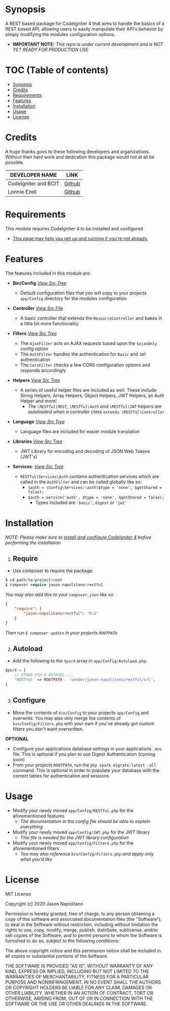 # Synopsis
A REST based package for CodeIgniter 4 that aims to handle the basics of a REST based API, allowing users to easily 
manipulate their API's behavior by simply modifying the modules configuration options.
 - **IMPORTANT NOTE:** _This repo is under current development and is NOT YET READY FOR PRODUCTION USE_

# TOC (Table of contents) 
 - [Synopsis](#synopsis)
 - [Credits](#credits)
 - [Requirements](#requirements)
 - [Features](#features)
 - [Installation](#installation)
 - [Usage](#usage)
 - [License](#license)

# Credits
A huge thanks goes to these following developers and organizations. Without their hard work and dedication this package would not at all be possible.

|    DEVELOPER NAME    |                   LINK                    |
|----------------------|-------------------------------------------|
| CodeIgniter and BCIT | [Github](https://github.com/codeigniter4) |
|     Lonnie Ezell     | [Github](https://github.com/lonnieezell)  |

# Requirements
This module requires CodeIgniter 4 to be installed and configured
   - [This page may help you get up and running if you're not already.](https://codeigniter4.github.io/userguide/installation/index.html)

# Features
The features included in this module are:  

 - **Bin/Config** _[View Src Tree](https://github.com/jason-napolitano/RESTful/tree/master/bin/Config)_
   - Default configuration files that you will copy to your projects `app/Config` directory for the modules
   configuration
 - **Controller** _[View Src File](https://github.com/jason-napolitano/RESTful/blob/master/src/Controller.php)_
   - A basic controller that extends the `ResourceController` and bakes in a little bit more
   functionality
   
 - **Filters** _[View Src Tree](https://github.com/jason-napolitano/RESTful/tree/master/src/Filters)_
   - The `AjaxFilter` acts on AJAX requests based upon the `$ajaxOnly` config 
   option
   - The `AuthFilter` handles the authentication for `Basic` and `JWT` authentication
   - The `CorsFilter` checks a few CORS configuration options and responds accordingly
  
 - **Helpers** _[View Src Tree](https://github.com/jason-napolitano/RESTful/tree/master/src/Helpers)_
   - A series of useful helper files are included as well. These include String Helpers, Array Helpers, Object Helpers, JWT Helpers, an 
   Auth Helper and more!
     - _The `\RESTful\REST`, `\RESTful\Auth` and `\RESTful\JWT` helpers are autoloaded when a controller class_ `extends \RESTful\Controller`  
       
  - **Language** _[View Src Tree](https://github.com/jason-napolitano/RESTful/tree/master/src/Language)_
    - Language files are included for easier module translation
  
 - **Libraries** _[View Src Tree](https://github.com/jason-napolitano/RESTful/tree/master/src/Libraries)_
   - JWT Library for encoding and decoding of JSON Web Tokens (JWT's)
     
 - **Services**: _[View Src Tree](https://github.com/jason-napolitano/RESTful/tree/master/src/Services)_
   - `RESTful\Services\Auth` contains authentication services which are called in the `AuthFilter` and can be called globally like so:
      - `$auth = \Config\Services::auth($type = 'none', $getShared = false); ` 
      - `$auth = service('auth', $type = 'none', $getShared = false); `
        - Types included are `'basic'`, `digest` or `'jwt'`
    
# Installation
_NOTE: Please make sure to [install and configure CodeIgniter 4](#requirements) before performing the installation_

 1. ## Require
 - Use composer to require the package:
 ```php
$ cd path/to/project/root
$ composer require jason-napolitano/restful
```
_You may also add this to your `composer.json` like so:_
```json
{
    "require": {
        "jason-napolitano/restful": "0.5"
    }
}
```
_Then run `$ composer update` in your projects `ROOTPATH`_

 2. ## Autoload
 - Add the following to the `$psr4` array in `app/Config/Autoload.php`:
```php
$psr4 = [
    // OTHER PSR-4 ENTRIES ...
    'RESTful' => ROOTPATH . 'vendor/jason-napolitano/restful/src',
]
```

 3. ## Configure
 - Move the contents of `bin/Config` to your projects `app/Config` and overwrite. You may also only merge the contents of `bin/Config/Filters.php` with your own if you've already got custom filters you don't want overwritten.
 
**OPTIONAL** 
 - Configure your applications database settings in your applications `.env` file. This is optional if you plan to use Digest Authentication (coming soon)
 - From your projects `ROOTPATH`, run the `php spark migrate:latest -all` command. This is optional in order to populate your database with the correct tables for authentication and sessions.

# Usage
 - Modify your newly moved `app/Config/RESTful.php` for the aforementioned features
   - _The documentation in the config file should be able to explain everything_
 - Modify your newly moved `app/Config/JWT.php` for the JWT library
   - _This file is needed for the JWT library configuration_
 - Modify your newly moved `app/Config/Filters.php` for the aforementioned filters
   - _You may also reference `bin/Config/Filters.php` and apply only what you'd like_

# License
MIT License

Copyright (c) 2020 Jason Napolitano

Permission is hereby granted, free of charge, to any person obtaining a copy
of this software and associated documentation files (the "Software"), to deal
in the Software without restriction, including without limitation the rights
to use, copy, modify, merge, publish, distribute, sublicense, and/or sell
copies of the Software, and to permit persons to whom the Software is
furnished to do so, subject to the following conditions:

The above copyright notice and this permission notice shall be included in all
copies or substantial portions of the Software.

THE SOFTWARE IS PROVIDED "AS IS", WITHOUT WARRANTY OF ANY KIND, EXPRESS OR
IMPLIED, INCLUDING BUT NOT LIMITED TO THE WARRANTIES OF MERCHANTABILITY,
FITNESS FOR A PARTICULAR PURPOSE AND NONINFRINGEMENT. IN NO EVENT SHALL THE
AUTHORS OR COPYRIGHT HOLDERS BE LIABLE FOR ANY CLAIM, DAMAGES OR OTHER
LIABILITY, WHETHER IN AN ACTION OF CONTRACT, TORT OR OTHERWISE, ARISING FROM,
OUT OF OR IN CONNECTION WITH THE SOFTWARE OR THE USE OR OTHER DEALINGS IN THE
SOFTWARE.
